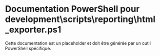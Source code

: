 # Documentation PowerShell pour development\scripts\reporting\html_exporter.ps1

Cette documentation est un placeholder et doit être générée par un outil PowerShell spécifique.
